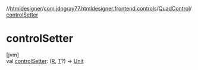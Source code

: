//[htmldesigner](../../../index.md)/[com.jdngray77.htmldesigner.frontend.controls](../index.md)/[QuadControl](index.md)/[controlSetter](control-setter.md)

# controlSetter

[jvm]\
val [controlSetter](control-setter.md): ([R](index.md), [T](index.md)?) -&gt; [Unit](https://kotlinlang.org/api/latest/jvm/stdlib/kotlin/-unit/index.html)
